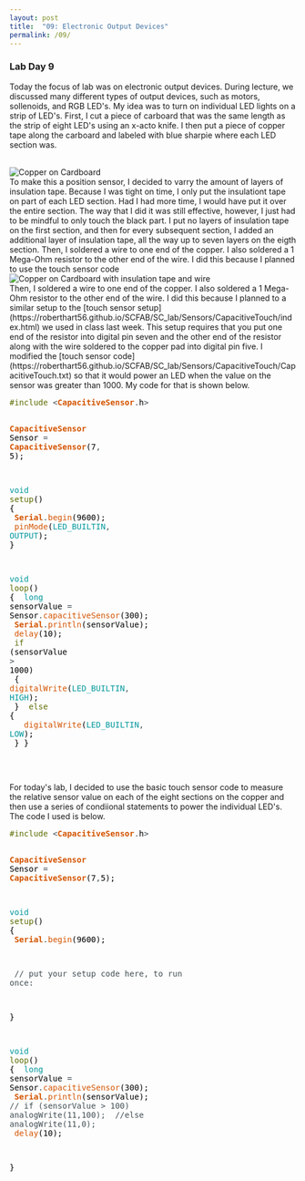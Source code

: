 ```yaml
---
layout: post
title:  "09: Electronic Output Devices"
permalink: /09/
---
```


### **Lab Day 9**

Today the focus of lab was on electronic output devices. During lecture, we discussed many different types of output devices, such as motors, sollenoids, and RGB LED's. My idea was to turn on individual LED lights on a strip of LED's. First, I cut a piece of carboard that was the same length as the strip of eight LED's using an x-acto knife. I then put a piece of copper tape along the carboard and labeled with blue sharpie where each LED section was. 

<BR>
<img src="IMG_2143.JPG" alt="Copper on Cardboard">
<BR>
To make this a position sensor, I decided to varry the amount of layers of insulation tape. Because I was tight on time, I only put the insulationt tape on part of each LED section. Had I had more time, I would have put it over the entire section. The way that I did it was still effective, however, I just had to be mindful to only touch the black part. I put no layers of insulation tape on the first section, and then for every subsequent section, I added an additional layer of insulation tape, all the way up to seven layers on the eigth section. Then, I soldered a wire to one end of the copper. I also soldered a 1 Mega-Ohm resistor to the other end of the wire. I did this because I planned to use the touch sensor code 
<BR>
<img src="IMG_2146.JPG" alt="Copper on Cardboard with insulation tape and wire">
<BR>
Then, I soldered a wire to one end of the copper. I also soldered a 1 Mega-Ohm resistor to the other end of the wire. I did this because I planned to a similar setup to the [touch sensor setup](https://roberthart56.github.io/SCFAB/SC_lab/Sensors/CapacitiveTouch/index.html) we used in class last week. This setup requires that you put one end of the resistor into digital pin seven and the other end of the resistor along with the wire soldered to the copper pad into digital pin five. I modified the [touch sensor code](https://roberthart56.github.io/SCFAB/SC_lab/Sensors/CapacitiveTouch/CapacitiveTouch.txt) so that it would power an LED when the value on the sensor was greater than 1000. My code for that is shown below. 
<BR>
<pre>
<font color="#5e6d03">#include</font> <font color="#434f54">&lt;</font><b><font color="#d35400">CapacitiveSensor</font></b><font color="#434f54">.</font><font color="#000000">h</font><font color="#434f54">&gt;</font>

<b><font color="#d35400">CapacitiveSensor</font></b> <font color="#000000">Sensor</font> <font color="#434f54">=</font> <b><font color="#d35400">CapacitiveSensor</font></b><font color="#000000">(</font><font color="#000000">7</font><font color="#434f54">,</font> <font color="#000000">5</font><font color="#000000">)</font><font color="#000000">;</font>

<font color="#00979c">void</font> <font color="#5e6d03">setup</font><font color="#000000">(</font><font color="#000000">)</font> <font color="#000000">{</font>
 &nbsp;<b><font color="#d35400">Serial</font></b><font color="#434f54">.</font><font color="#d35400">begin</font><font color="#000000">(</font><font color="#000000">9600</font><font color="#000000">)</font><font color="#000000">;</font>
 &nbsp;<font color="#d35400">pinMode</font><font color="#000000">(</font><font color="#00979c">LED_BUILTIN</font><font color="#434f54">,</font> <font color="#00979c">OUTPUT</font><font color="#000000">)</font><font color="#000000">;</font>
<font color="#000000">}</font>

<font color="#00979c">void</font> <font color="#5e6d03">loop</font><font color="#000000">(</font><font color="#000000">)</font> <font color="#000000">{</font>
 &nbsp;<font color="#00979c">long</font> <font color="#000000">sensorValue</font> <font color="#434f54">=</font> <font color="#000000">Sensor</font><font color="#434f54">.</font><font color="#d35400">capacitiveSensor</font><font color="#000000">(</font><font color="#000000">300</font><font color="#000000">)</font><font color="#000000">;</font>
 &nbsp;<b><font color="#d35400">Serial</font></b><font color="#434f54">.</font><font color="#d35400">println</font><font color="#000000">(</font><font color="#000000">sensorValue</font><font color="#000000">)</font><font color="#000000">;</font>
 &nbsp;<font color="#d35400">delay</font><font color="#000000">(</font><font color="#000000">10</font><font color="#000000">)</font><font color="#000000">;</font>
 &nbsp;<font color="#5e6d03">if</font> <font color="#000000">(</font><font color="#000000">sensorValue</font> <font color="#434f54">&gt;</font> <font color="#000000">1000</font><font color="#000000">)</font>
 &nbsp;<font color="#000000">{</font> <font color="#d35400">digitalWrite</font><font color="#000000">(</font><font color="#00979c">LED_BUILTIN</font><font color="#434f54">,</font> <font color="#00979c">HIGH</font><font color="#000000">)</font><font color="#000000">;</font>
 &nbsp;<font color="#000000">}</font>
 &nbsp;<font color="#5e6d03">else</font> <font color="#000000">{</font>
 &nbsp;&nbsp;&nbsp;<font color="#d35400">digitalWrite</font><font color="#000000">(</font><font color="#00979c">LED_BUILTIN</font><font color="#434f54">,</font> <font color="#00979c">LOW</font><font color="#000000">)</font><font color="#000000">;</font>
 &nbsp;<font color="#000000">}</font>
<font color="#000000">}</font>

</pre>
<BR>
For today's lab, I decided to use the basic touch sensor code to measure the relative sensor value on each of the eight sections on the copper and then use a series of condiional statements to power the individual LED's. The code I used is below. 
<BR>
<pre>
<font color="#5e6d03">#include</font> <font color="#434f54">&lt;</font><b><font color="#d35400">CapacitiveSensor</font></b><font color="#434f54">.</font><font color="#000000">h</font><font color="#434f54">&gt;</font>

<b><font color="#d35400">CapacitiveSensor</font></b> <font color="#000000">Sensor</font> <font color="#434f54">=</font> <b><font color="#d35400">CapacitiveSensor</font></b><font color="#000000">(</font><font color="#000000">7</font><font color="#434f54">,</font><font color="#000000">5</font><font color="#000000">)</font><font color="#000000">;</font>



<font color="#00979c">void</font> <font color="#5e6d03">setup</font><font color="#000000">(</font><font color="#000000">)</font> <font color="#000000">{</font>
 &nbsp;<b><font color="#d35400">Serial</font></b><font color="#434f54">.</font><font color="#d35400">begin</font><font color="#000000">(</font><font color="#000000">9600</font><font color="#000000">)</font><font color="#000000">;</font>

 &nbsp;<font color="#434f54">&#47;&#47; put your setup code here, to run once:</font>

<font color="#000000">}</font>

<font color="#00979c">void</font> <font color="#5e6d03">loop</font><font color="#000000">(</font><font color="#000000">)</font> <font color="#000000">{</font>
 &nbsp;<font color="#00979c">long</font> <font color="#000000">sensorValue</font> <font color="#434f54">=</font> <font color="#000000">Sensor</font><font color="#434f54">.</font><font color="#d35400">capacitiveSensor</font><font color="#000000">(</font><font color="#000000">300</font><font color="#000000">)</font><font color="#000000">;</font>
 &nbsp;<b><font color="#d35400">Serial</font></b><font color="#434f54">.</font><font color="#d35400">println</font><font color="#000000">(</font><font color="#000000">sensorValue</font><font color="#000000">)</font><font color="#000000">;</font>
 <font color="#434f54">&#47;&#47; if (sensorValue &gt; 100) analogWrite(11,100);</font>
 &nbsp;<font color="#434f54">&#47;&#47;else analogWrite(11,0);</font>
 &nbsp;<font color="#d35400">delay</font><font color="#000000">(</font><font color="#000000">10</font><font color="#000000">)</font><font color="#000000">;</font>




<font color="#000000">}</font>


</pre>
<BR>
